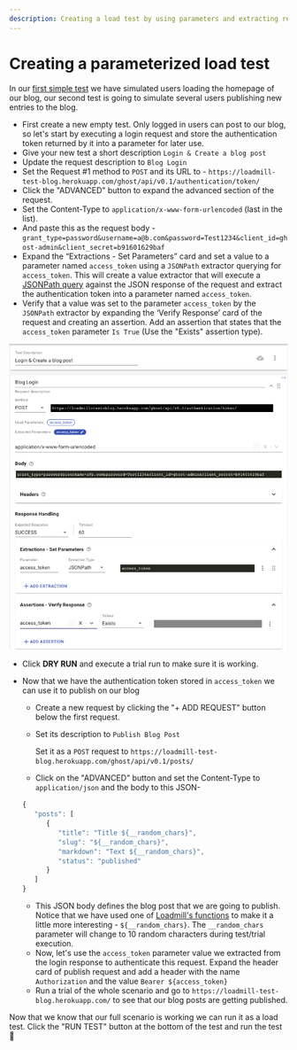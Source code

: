 ```yaml
---
description: Creating a load test by using parameters and extracting response values
---
```


# Creating a parameterized load test

In our [first simple test](https://docs.loadmill.com/load-testing/getting-started#creating-and-running-a-load-test-from-scratch-in-loadmill) we have simulated users loading the homepage of our blog, our second test is going to simulate several users publishing new entries to the blog.

* First create a new empty test. Only logged in users can post to our blog, so let's start by executing a login request and store the authentication token returned by it into a parameter for later use.
* Give your new test a short description `Login & Create a blog post`
* Update the request description to `Blog Login`  
* Set the Request \#1 method to `POST` and its URL to - `https://loadmill-test-blog.herokuapp.com/ghost/api/v0.1/authentication/token/`
* Click the "ADVANCED" button to expand the advanced section of the request.
* Set the Content-Type to `application/x-www-form-urlencoded` \(last in the list\).
* And paste this as the request body - `grant_type=password&username=a@b.com&password=Test1234&client_id=ghost-admin&client_secret=b91601629baf`
* Expand the “Extractions - Set Parameters” card and set a value to a parameter named `access_token` using a `JSONPath` extractor querying for `access_token`. This will create a value extractor that will execute a [JSONPath query](http://goessner.net/articles/JsonPath/) against the JSON response of the request and extract the authentication token into a parameter named `access_token`.
* Verify that a value was set to the parameter `access_token` by the `JSONPath` extractor by expanding the ‘Verify Response’ card of the request and creating an assertion. Add an assertion that states that the `access_token` parameter `Is True` \(Use the "Exists" assertion type\).

![](../../.gitbook/assets/screen-shot-2020-12-01-at-11.52.39.png)

* Click **DRY RUN** and execute a trial run to make sure it is working.
* Now that we have the authentication token stored in `access_token` we can use it to publish on our blog

  * Create a new request by clicking the "+ ADD REQUEST" button below the first request.
  * Set its description to `Publish Blog Post`

    Set it as a `POST` request to `https://loadmill-test-blog.herokuapp.com/ghost/api/v0.1/posts/`

  * Click on the "ADVANCED" button and set the Content-Type to `application/json` and the body to this JSON-

  ```javascript
  {
     "posts": [
        {
           "title": "Title ${__random_chars}",
           "slug": "${__random_chars}",
           "markdown": "Text ${__random_chars}",
           "status": "published"
        }
     ]
  }
  ```

  * This JSON body defines the blog post that we are going to publish. Notice that we have used one of [Loadmill's functions](https://docs.loadmill.com/api-testing/test-suite-editor/parameters/functions) to make it a little more interesting - `${__random_chars}`. The `__random_chars` parameter will change to 10 random characters during test/trial execution.
  * Now, let's use the `access_token` parameter value we extracted from the login response to authenticate this request. Expand the header card of publish request and add a header with the name `Authorization` and the value `Bearer ${access_token}`
  * Run a trial of the whole scenario and go to `https://loadmill-test-blog.herokuapp.com/` to see that our blog posts are getting published.

Now that we know that our full scenario is working we can run it as a load test. Click the "RUN TEST" button at the bottom of the test and run the test 🎉

